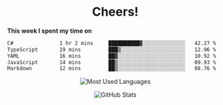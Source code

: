 <h1 align="center">Cheers!</h1>

**This week I spent my time on**
<!--START_SECTION:waka-->

```txt
C#               1 hr 2 mins     ██████████▓░░░░░░░░░░░░░░   42.27 %
TypeScript       19 mins         ███▒░░░░░░░░░░░░░░░░░░░░░   12.96 %
YAML             16 mins         ██▓░░░░░░░░░░░░░░░░░░░░░░   10.92 %
JavaScript       14 mins         ██▒░░░░░░░░░░░░░░░░░░░░░░   09.93 %
Markdown         12 mins         ██▒░░░░░░░░░░░░░░░░░░░░░░   08.76 %
```

<!--END_SECTION:waka-->

<p align="center"><img src="https://github-readme-stats.vercel.app/api/top-langs/?username=thnkrn&layout=compact&hide=html&theme=tokyonight" alt="Most Used Languages" /></p>

<p align="center"><img src="https://github-readme-stats.vercel.app/api?username=thnkrn&show_icons=true&count_private=true&theme=tokyonight&show=reviews&hide_rank=false&rank_icon=github" alt="GitHub Stats" /></p>

<!-- <p align="center"><a href="https://wakatime.com"><img src="https://wakatime.com/share/@thnkrn/40092326-d1bd-471b-89da-9a7c63939402.png" /></p>
 -->
